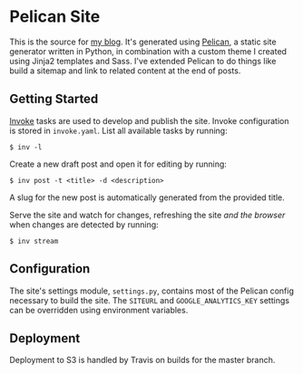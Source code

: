 # Pelican Site

This is the source for [my blog](https://www.renzolucioni.com/). It's generated using [Pelican](https://github.com/getpelican/pelican), a static site generator written in Python, in combination with a custom theme I created using Jinja2 templates and Sass. I've extended Pelican to do things like build a sitemap and link to related content at the end of posts.

## Getting Started

[Invoke](https://github.com/pyinvoke/invoke) tasks are used to develop and publish the site. Invoke configuration is stored in `invoke.yaml`. List all available tasks by running:

```
$ inv -l
```

Create a new draft post and open it for editing by running:

```
$ inv post -t <title> -d <description>
```

A slug for the new post is automatically generated from the provided title.

Serve the site and watch for changes, refreshing the site *and the browser* when changes are detected by running:

```
$ inv stream
```

## Configuration

The site's settings module, `settings.py`, contains most of the Pelican config necessary to build the site. The `SITEURL` and `GOOGLE_ANALYTICS_KEY` settings can be overridden using environment variables.

## Deployment

Deployment to S3 is handled by Travis on builds for the master branch.
